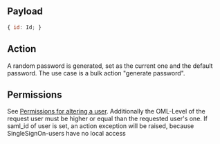 ## Payload
```js
{ id: Id; }
```

## Action
A random password is generated, set as the current one and the default password. The use case is a bulk action "generate password".

## Permissions
See [Permissions for altering a user](https://github.com/OpenSlides/OpenSlides/wiki/Users#Permissions-for-altering-a-user). Additionally the OML-Level of the request user must be higher or equal than the requested user's one.
If saml_id of user is set, an action exception will be raised, because SingleSignOn-users have no local access 
